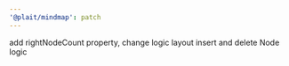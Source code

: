 ```yaml
---
'@plait/mindmap': patch
---
```


add rightNodeCount property, change logic layout insert and delete Node logic
